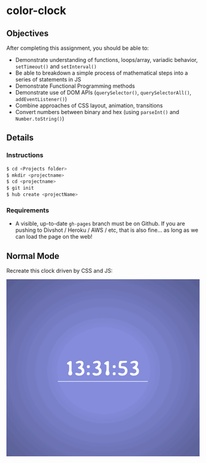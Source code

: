 # color-clock

## Objectives

After completing this assignment, you should be able to:

* Demonstrate understanding of functions, loops/array, variadic behavior, `setTimeout()` and `setInterval()`
* Be able to breakdown a simple process of mathematical steps into a series of statements in JS
* Demonstrate Functional Programming methods
* Demonstrate use of DOM APIs (`querySelector()`, `querySelectorAll()`, `addEventListener()`)
* Combine approaches of CSS layout, animation, transitions
* Convert numbers between binary and hex (using `parseInt()` and `Number.toString()`)

## Details

### Instructions

```sh
$ cd <Projects folder>
$ mkdir <projectname>
$ cd <projectname>
$ git init
$ hub create <projectName>

```

### Requirements

* A visible, up-to-date `gh-pages` branch must be on Github. If you are pushing to Divshot / Heroku / AWS / etc, that is also fine... as long as we can load the page on the web!

## Normal Mode

Recreate this clock driven by CSS and JS:

![](./clock.gif)

